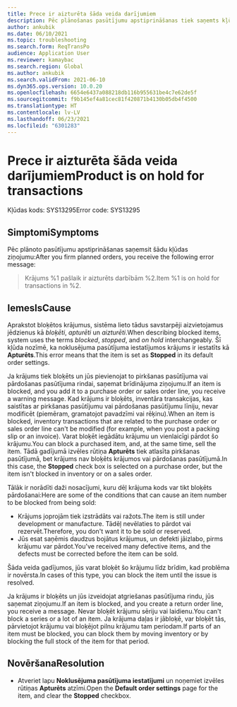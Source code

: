 ```yaml
---
title: Prece ir aizturēta šāda veida darījumiem
description: Pēc plānošanas pasūtījumu apstiprināšanas tiek saņemts kļūdas ziņojums, kurā norādīts, ka krājums ir aizturēts darījumiem.
author: ankubik
ms.date: 06/10/2021
ms.topic: troubleshooting
ms.search.form: ReqTransPo
audience: Application User
ms.reviewer: kamaybac
ms.search.region: Global
ms.author: ankubik
ms.search.validFrom: 2021-06-10
ms.dyn365.ops.version: 10.0.20
ms.openlocfilehash: 6654e6437a088218db116b955631be4c7e62de5f
ms.sourcegitcommit: f9b145ef4a81cec81f420871b4130b05db4f4500
ms.translationtype: HT
ms.contentlocale: lv-LV
ms.lasthandoff: 06/23/2021
ms.locfileid: "6301283"
---
```

# <a name="product-is-on-hold-for-transactions"></a><span data-ttu-id="05787-103">Prece ir aizturēta šāda veida darījumiem</span><span class="sxs-lookup"><span data-stu-id="05787-103">Product is on hold for transactions</span></span>

<span data-ttu-id="05787-104">Kļūdas kods: SYS13295</span><span class="sxs-lookup"><span data-stu-id="05787-104">Error code: SYS13295</span></span>

## <a name="symptoms"></a><span data-ttu-id="05787-105">Simptomi</span><span class="sxs-lookup"><span data-stu-id="05787-105">Symptoms</span></span>

<span data-ttu-id="05787-106">Pēc plānoto pasūtījumu apstiprināšanas saņemsit šādu kļūdas ziņojumu:</span><span class="sxs-lookup"><span data-stu-id="05787-106">After you firm planned orders, you receive the following error message:</span></span>

> <span data-ttu-id="05787-107">Krājums %1 pašlaik ir aizturēts darbībām %2.</span><span class="sxs-lookup"><span data-stu-id="05787-107">Item %1 is on hold for transactions in %2.</span></span>

## <a name="cause"></a><span data-ttu-id="05787-108">Iemesls</span><span class="sxs-lookup"><span data-stu-id="05787-108">Cause</span></span>

<span data-ttu-id="05787-109">Aprakstot bloķētos krājumus, sistēma lieto tādus savstarpēji aizvietojamus jēdzienus kā *bloķēti*, *apturēti* un *aizturēti*.</span><span class="sxs-lookup"><span data-stu-id="05787-109">When describing blocked items, system uses the terms *blocked*, *stopped*, and *on hold* interchangeably.</span></span> <span data-ttu-id="05787-110">Šī kļūda nozīmē, ka noklusējuma pasūtījuma iestatījumos krājums ir iestatīts kā **Apturēts**.</span><span class="sxs-lookup"><span data-stu-id="05787-110">This error means that the item is set as **Stopped** in its default order settings.</span></span>

<span data-ttu-id="05787-111">Ja krājums tiek bloķēts un jūs pievienojat to pirkšanas pasūtījuma vai pārdošanas pasūtījuma rindai, saņemat brīdinājuma ziņojumu.</span><span class="sxs-lookup"><span data-stu-id="05787-111">If an item is blocked, and you add it to a purchase order or sales order line, you receive a warning message.</span></span> <span data-ttu-id="05787-112">Kad krājums ir bloķēts, inventāra transakcijas, kas saistītas ar pirkšanas pasūtījumu vai pārdošanas pasūtījumu līniju, nevar modificēt (piemēram, gramatojot pavadzīmi vai rēķinu).</span><span class="sxs-lookup"><span data-stu-id="05787-112">When an item is blocked, inventory transactions that are related to the purchase order or sales order line can't be modified (for example, when you post a packing slip or an invoice).</span></span> <span data-ttu-id="05787-113">Varat bloķēt iegādātu krājumu un vienlaicīgi pārdot šo krājumu.</span><span class="sxs-lookup"><span data-stu-id="05787-113">You can block a purchased item, and, at the same time, sell the item.</span></span> <span data-ttu-id="05787-114">Tādā gadījumā izvēles rūtiņa **Apturēts** tiek atlasīta pirkšanas pasūtījumā, bet krājums nav bloķēts krājumos vai pārdošanas pasūtījumā.</span><span class="sxs-lookup"><span data-stu-id="05787-114">In this case, the **Stopped** check box is selected on a purchase order, but the item isn't blocked in inventory or on a sales order.</span></span>

<span data-ttu-id="05787-115">Tālāk ir norādīti daži nosacījumi, kuru dēļ krājuma kods var tikt bloķēts pārdošanai:</span><span class="sxs-lookup"><span data-stu-id="05787-115">Here are some of the conditions that can cause an item number to be blocked from being sold:</span></span>

- <span data-ttu-id="05787-116">Krājums joprojām tiek izstrādāts vai ražots.</span><span class="sxs-lookup"><span data-stu-id="05787-116">The item is still under development or manufacture.</span></span> <span data-ttu-id="05787-117">Tādēļ nevēlaties to pārdot vai rezervēt.</span><span class="sxs-lookup"><span data-stu-id="05787-117">Therefore, you don't want it to be sold or reserved.</span></span>
- <span data-ttu-id="05787-118">Jūs esat saņēmis daudzus bojātus krājumus, un defekti jāizlabo, pirms krājumu var pārdot.</span><span class="sxs-lookup"><span data-stu-id="05787-118">You've received many defective items, and the defects must be corrected before the item can be sold.</span></span>

<span data-ttu-id="05787-119">Šāda veida gadījumos, jūs varat bloķēt šo krājumu līdz brīdim, kad problēma ir novērsta.</span><span class="sxs-lookup"><span data-stu-id="05787-119">In cases of this type, you can block the item until the issue is resolved.</span></span>

<span data-ttu-id="05787-120">Ja krājums ir bloķēts un jūs izveidojat atgriešanas pasūtījuma rindu, jūs saņemat ziņojumu.</span><span class="sxs-lookup"><span data-stu-id="05787-120">If an item is blocked, and you create a return order line, you receive a message.</span></span> <span data-ttu-id="05787-121">Nevar bloķēt krājumu sēriju vai laidienu.</span><span class="sxs-lookup"><span data-stu-id="05787-121">You can't block a series or a lot of an item.</span></span> <span data-ttu-id="05787-122">Ja krājuma daļas ir jābloķē, var bloķēt tās, pārvietojot krājumu vai bloķējot pilnu krājumu tam periodam.</span><span class="sxs-lookup"><span data-stu-id="05787-122">If parts of an item must be blocked, you can block them by moving inventory or by blocking the full stock of the item for that period.</span></span>

## <a name="resolution"></a><span data-ttu-id="05787-123">Novēršana</span><span class="sxs-lookup"><span data-stu-id="05787-123">Resolution</span></span>

- <span data-ttu-id="05787-124">Atveriet lapu **Noklusējuma pasūtījuma iestatījumi** un noņemiet izvēles rūtiņas **Apturēts** atzīmi.</span><span class="sxs-lookup"><span data-stu-id="05787-124">Open the **Default order settings** page for the item, and clear the **Stopped** checkbox.</span></span>
